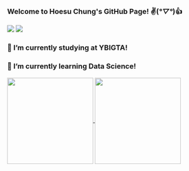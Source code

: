 ### Welcome to Hoesu Chung's GitHub Page! ✌️(*°▽°*)👍

<a href="https://blog.naver.com/hoesu1999" target="_blank"><img src="https://img.shields.io/badge/BLOG-00C73C?style=for-the-badge&logo-appveyor&logo=Naver&logoColor=FFFFFF"/></a>
<a href="https://blog.naver.com/hoesu1999" target="_blank"><img src="https://img.shields.io/badge/wjdghltn10138@gmail.com-EA4335?style=for-the-badge&logo-appveyor&logo=gmail&logoColor=FFFFFF"/></a>
### 🔭 I’m currently studying at YBIGTA!
### 🌱 I’m currently learning Data Science!


<a href="https://github.com/anuraghazra/github-readme-stats">
  <img height=200 align="center" src="https://github-readme-stats.vercel.app/api?username=Hoesu&show_icons=true&theme=dafault" />
</a>
<a href="https://github.com/anuraghazra/convoychat">
  <img height=200 align="center" src="https://github-readme-stats.vercel.app/api/top-langs?username=Hoesu&layout=compact&langs_count=8&card_width=320" />
</a>

